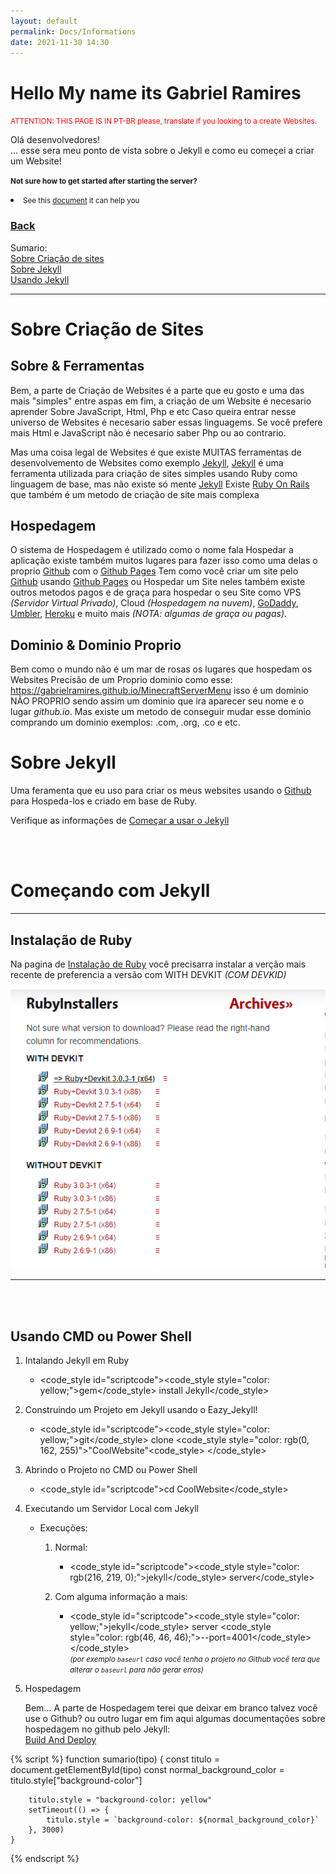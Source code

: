```yaml
---
layout: default
permalink: Docs/Informations
date: 2021-11-30 14:30
---
```


<style>
#scriptcode {
    padding: 5.1px;
    color: white;
    background-color: black;
    box-shadow: 2px 3px 7px 2px rgb(0 0 0 / 2%);
    border-radius: 5px;
}
</style>

<h1>Hello My name its Gabriel Ramires</h1>
<small style="color: red;">ATTENTION: THIS PAGE IS IN PT-BR please, translate if you looking to a create Websites.</small>

Olá desenvolvedores!\
... esse sera meu ponto de vista sobre o Jekyll e como eu começei a criar um Website!

<small><b>Not sure how to get started after starting the server?</b></small><br>

<li><small>See this <a href="./Beginning">document</a> it can help you</small></li>

<h3><a href=".">Back</a></h3>

Sumario:\
<a onclick="sumario(1)" href="#sobre-criação-de-sites">Sobre Criação de sites</a>\
<a onclick="sumario(2)" href="#sobre-jekyll">Sobre Jekyll</a>\
<a onclick="sumario(3)" href="#começando-com-jekyll">Usando Jekyll</a>

<hr>

# <span id="1">Sobre Criação de Sites</span>

## Sobre & Ferramentas

Bem, a parte de Criação de Websites é a parte que eu gosto e uma das mais "simples" entre aspas em fim, a criação de um Website é necesario aprender Sobre JavaScript, Html, Php e etc Caso queira entrar nesse universo de Websites é necesario saber essas linguagems. Se você prefere mais Html e JavaScript não é necesario saber Php ou ao contrario.

Mas uma coisa legal de Websites é que existe MUITAS ferramentas de desenvolvemento de Websites como exemplo <a target="_blank" href="https://jekyllrb.com">Jekyll</a>, <a target="_blank" href="https://jekyllrb.com">Jekyll</a> é uma ferramenta utilizada para criação de sites simples usando Ruby como linguagem de base, mas não existe só mente <a target="_blank" href="https://jekyllrb.com">Jekyll</a> Existe <a target="_blank" href="https://rubyonrails.org">Ruby On Rails</a> que também é um metodo de criação de site mais complexa

## Hospedagem

O sistema de Hospedagem é utilizado como o nome fala Hospedar a aplicação existe também muitos lugares para fazer isso como uma delas o proprio <a target="_blank" href="https://github.com">Github</a> com o <a target="_blank" href="https://pages.github.com">Github Pages</a> Tem como você criar um site pelo <a target="_blank" href="https://github.com">Github</a> usando <a target="_blank" href="https://pages.github.com">Github Pages</a> ou Hospedar um Site neles também existe outros metodos pagos e de graça para hospedar o seu Site como VPS _(Servidor Virtual Privado)_, Cloud _(Hospedagem na nuvem)_, <a target="_blank" href="https://www.godaddy.com/pt-br">GoDaddy</a>, <a target="_blank" href="https://umbler.com/br">Umbler</a>, <a target="_blank" href="https://www.heroku.com">Heroku</a> e muito mais _(NOTA: algumas de graça ou pagas)_.

## Dominio & Dominio Proprio

Bem como o mundo não é um mar de rosas os lugares que hospedam os Websites Precisão de um Proprio dominio como esse: <a target="_blank" href="https://gabrielramires.github.io/MinecraftServerMenu">https://gabrielramires.github.io/MinecraftServerMenu</a> isso é um dominio NÃO PROPRIO sendo assim um dominio que ira aparecer seu nome e o lugar _github.io_. Mas existe um metodo de conseguir mudar esse dominio comprando um dominio exemplos: .com, .org, .co e etc.

# <span id="2">Sobre Jekyll</span>

Uma feramenta que eu uso para criar os meus websites usando o <a target="_blank" href="https://pages.github.com">Github</a> para Hospeda-los e criado em base de Ruby.

Verifique as informações de <a target="_blank" href="#começar-a-usar-o-jekyll">Começar a usar o Jekyll</a>

<br><br>

# <span id="3">Começando com Jekyll</span>

<hr>

## <b>Instalação de Ruby</b>

Na pagina de <a target="_blank" href="https://rubyinstaller.org/downloads">Instalação de Ruby</a> você precisarra instalar a verção mais recente de preferencia a versão com WITH DEVKIT _(COM DEVKID)_

<a target="_blank" href="../Assets/Images/RubyInstallScreamShoot.png"><img src="../Assets/Images/RubyInstallScreamShoot.png" alt="RubyInstallScreamShoot.png (NO LOADDED)"></a>

<hr>

<br><br>

## <b>Usando CMD ou Power Shell</b>

1.  Intalando Jekyll em Ruby

    - <code_style id="scriptcode"><code_style style="color: yellow;">gem</code_style> install Jekyll</code_style> <br>

2.  Construindo um Projeto em Jekyll usando o Eazy_Jekyll!

    - <code_style id="scriptcode"><code_style style="color: yellow;">git</code_style> clone <code_style style="color: rgb(0, 162, 255)">"CoolWebsite"<code_style> </code_style> <br>

3.  Abrindo o Projeto no CMD ou Power Shell

    - <code_style id="scriptcode">cd CoolWebsite</code_style> <br>

4.  Executando um Servidor Local com Jekyll

    - Execuções:

      1.  Normal:

          - <code_style id="scriptcode"><code_style style="color: rgb(216, 219, 0);">jekyll</code_style> server</code_style> <br>

      2.  Com alguma informação a mais:

          - <code_style id="scriptcode"><code_style style="color: yellow;">jekyll</code_style> server <code_style style="color: rgb(46, 46, 46);">--port=4001</code_style></code_style>\
            <small><i>(por exemplo `baseurl` caso você tenha o projeto no Github você tera que alterar o `baseurl` para não gerar erros)</i></small>

5.  Hospedagem

    Bem... A parte de Hospedagem terei que deixar em branco talvez você use o Github? ou outro lugar em fim aqui algumas documentações sobre hospedagem no github pelo Jekyll:\
    <a target="_blank" href="https://jekyllrb.com/docs/continuous-integration/github-actions/#build-and-deploy">Build And Deploy</a>

{% script %}
function sumario(tipo) {
const titulo = document.getElementById(tipo)
const normal_background_color = titulo.style["background-color"]

        titulo.style = "background-color: yellow"
        setTimeout(() => {
            titulo.style = `background-color: ${normal_background_color}`
        }, 3000)
    }

{% endscript %}
